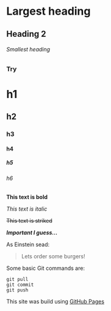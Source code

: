 # Largest heading
## Heading 2
###### Smallest heading

### Try

# h1
## h2
### h3
#### h4
##### h5
###### h6

**This text is bold**

*This text is italic*

~~This text is striked~~

***Important I guess...***

As Einstein sead:
> Lets order some burgers!

Some basic Git commands are:
```
git pull
git commit
git push
```

This site was build using [GitHub Pages](https://pages.github.com)


